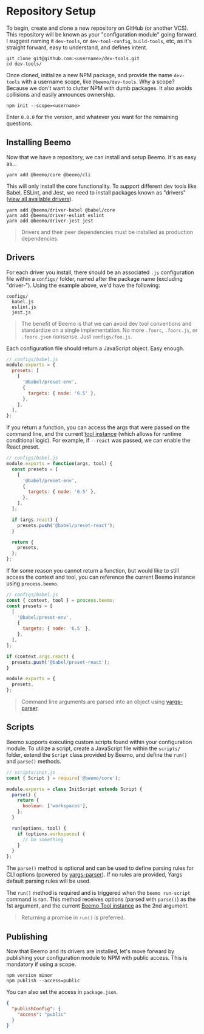 # Repository Setup

To begin, create and clone a new repository on GitHub (or another VCS). This repository will be
known as your "configuration module" going forward. I suggest naming it `dev-tools`, or
`dev-tool-config`, `build-tools`, etc, as it's straight forward, easy to understand, and defines
intent.

```
git clone git@github.com:<username>/dev-tools.git
cd dev-tools/
```

Once cloned, initialize a new NPM package, and provide the name `dev-tools` with a username scope,
like `@beemo/dev-tools`. Why a scope? Because we don't want to clutter NPM with dumb packages. It
also avoids collisions and easily announces ownership.

```
npm init --scope=<username>
```

Enter `0.0.0` for the version, and whatever you want for the remaining questions.

## Installing Beemo

Now that we have a repository, we can install and setup Beemo. It's as easy as...

```
yarn add @beemo/core @beemo/cli
```

This will only install the core functionality. To support different dev tools like Babel, ESLint,
and Jest, we need to install packages known as "drivers"
([view all available drivers](https://www.npmjs.com/search?q=beemo-driver)).

```
yarn add @beemo/driver-babel @babel/core
yarn add @beemo/driver-eslint eslint
yarn add @beemo/driver-jest jest
```

> Drivers and their peer dependencies must be installed as production dependencies.

## Drivers

For each driver you install, there should be an associated `.js` configuration file within a
`configs/` folder, named after the package name (excluding "driver-"). Using the example above, we'd
have the following:

```
configs/
  babel.js
  eslint.js
  jest.js
```

> The benefit of Beemo is that we can avoid dev tool conventions and standardize on a single
> implementation. No more `.foorc`, `.foorc.js`, or `.foorc.json` nonsense. Just `configs/foo.js`.

Each configuration file should return a JavaScript object. Easy enough.

```js
// configs/babel.js
module.exports = {
  presets: [
    [
      '@babel/preset-env',
      {
        targets: { node: '6.5' },
      },
    ],
  ],
};
```

If you return a function, you can access the args that were passed on the command line, and the
current [tool instance](./tool.md) (which allows for runtime conditional logic). For example, if
`--react` was passed, we can enable the React preset.

```js
// configs/babel.js
module.exports = function(args, tool) {
  const presets = [
    [
      '@babel/preset-env',
      {
        targets: { node: '6.5' },
      },
    ],
  ];

  if (args.react) {
    presets.push('@babel/preset-react');
  }

  return {
    presets,
  };
};
```

If for some reason you cannot return a function, but would like to still access the context and
tool, you can reference the current Beemo instance using `process.beemo`.

```js
// configs/babel.js
const { context, tool } = process.beemo;
const presets = [
  [
    '@babel/preset-env',
    {
      targets: { node: '6.5' },
    },
  ],
];

if (context.args.react) {
  presets.push('@babel/preset-react');
}

module.exports = {
  presets,
};
```

> Command line arguments are parsed into an object using
> [yargs-parser](https://www.npmjs.com/package/yargs-parser).

## Scripts

Beemo supports executing custom scripts found within your configuration module. To utilize a script,
create a JavaScript file within the `scripts/` folder, extend the `Script` class provided by Beemo,
and define the `run()` and `parse()` methods.

```js
// scripts/init.js
const { Script } = require('@beemo/core');

module.exports = class InitScript extends Script {
  parse() {
    return {
      boolean: ['workspaces'],
    };
  }

  run(options, tool) {
    if (options.workspaces) {
      // Do something
    }
  }
};
```

The `parse()` method is optional and can be used to define parsing rules for CLI options (powered by
[yargs-parser](https://www.npmjs.com/package/yargs-parser#api)). If no rules are provided, Yargs
default parsing rules will be used.

The `run()` method is required and is triggered when the `beemo run-script` command is ran. This
method receives options (parsed with `parse()`) as the 1st argument, and the current
[Beemo Tool instance](./tool.md) as the 2nd argument.

> Returning a promise in `run()` is preferred.

## Publishing

Now that Beemo and its drivers are installed, let's move forward by publishing your configuration
module to NPM with public access. This is mandatory if using a scope.

```
npm version minor
npm publish --access=public
```

You can also set the access in `package.json`.

```json
{
  "publishConfig": {
    "access": "public"
  }
}
```
